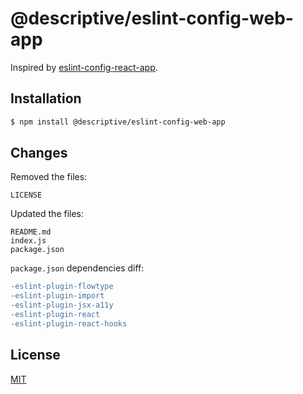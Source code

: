 # @descriptive/eslint-config-web-app

Inspired by [eslint-config-react-app](https://github.com/facebook/create-react-app/tree/v3.4.0/packages/eslint-config-react-app).

## Installation

```sh
$ npm install @descriptive/eslint-config-web-app
```

## Changes

Removed the files:

```
LICENSE
```

Updated the files:

```
README.md
index.js
package.json
```

`package.json` dependencies diff:

```diff
-eslint-plugin-flowtype
-eslint-plugin-import
-eslint-plugin-jsx-a11y
-eslint-plugin-react
-eslint-plugin-react-hooks
```

## License

[MIT](https://github.com/facebook/create-react-app/blob/v3.4.0/packages/eslint-config-react-app/LICENSE)
